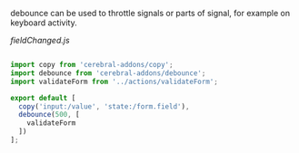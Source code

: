 debounce can be used to throttle signals or parts of signal, for example on keyboard activity.

*fieldChanged.js*
```javascript

import copy from 'cerebral-addons/copy';
import debounce from 'cerebral-addons/debounce';
import validateForm from '../actions/validateForm';

export default [
  copy('input:/value', 'state:/form.field'),
  debounce(500, [
    validateForm
  ])
];
```
